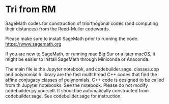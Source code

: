# Tri from RM
SageMath codes for construction of triorthogonal codes (and computing their distances) from the Reed-Muller codewords.

Please make sure to install SageMath prior to running the code.
https://www.sagemath.org

If you are new to SageMath, or running mac Big Sur or a later macOS, it might be easier to install SageMath through Miniconda or Anaconda. 

The main file is the Jupyter notebook, and codebuilder.sage. 
classes.cpp and polynomial.h library are the fast multithread C++ codes that find the affine conjugacy classes of polynomials. 
C++ code is designed to be called from th Jupyter notebooks. See the notebook.
Please do not modify codebuilder.py yourself. It should be automatically constructed from codebuilder.sage. See codebuilder.sage for instruction.
